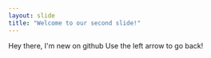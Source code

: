 ```yaml
---
layout: slide
title: "Welcome to our second slide!"
---
```

Hey there, I'm new on github
Use the left arrow to go back!
